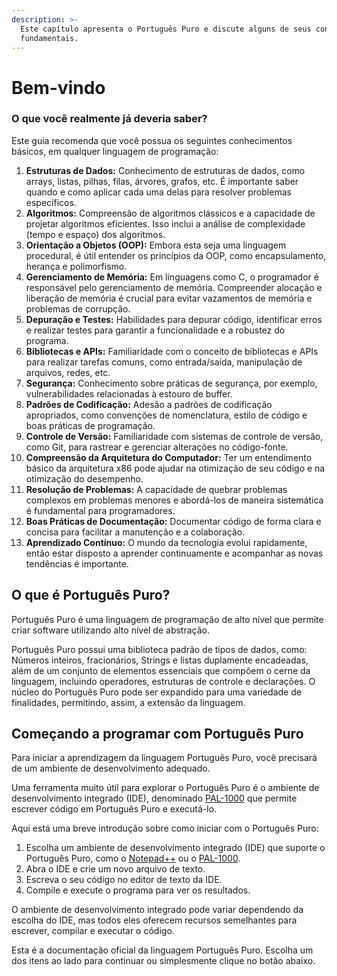 ```yaml
---
description: >-
  Este capítulo apresenta o Português Puro e discute alguns de seus conceitos
  fundamentais.
---
```


# Bem-vindo

### O que você realmente já deveria saber? <a href="#o_que_voce_realmente_ja_deveria_saber" id="o_que_voce_realmente_ja_deveria_saber"></a>

Este guia recomenda que você possua os seguintes conhecimentos básicos, em qualquer linguagem de programação:

1. **Estruturas de Dados:** Conhecimento de estruturas de dados, como arrays, listas, pilhas, filas, árvores, grafos, etc. É importante saber quando e como aplicar cada uma delas para resolver problemas específicos.
2. **Algoritmos:** Compreensão de algoritmos clássicos e a capacidade de projetar algoritmos eficientes. Isso inclui a análise de complexidade (tempo e espaço) dos algoritmos.
3. **Orientação a Objetos (OOP):** Embora esta seja uma linguagem procedural, é útil entender os princípios da OOP, como encapsulamento, herança e polimorfismo.
4. **Gerenciamento de Memória:** Em linguagens como C, o programador é responsável pelo gerenciamento de memória. Compreender alocação e liberação de memória é crucial para evitar vazamentos de memória e problemas de corrupção.
5. **Depuração e Testes:** Habilidades para depurar código, identificar erros e realizar testes para garantir a funcionalidade e a robustez do programa.
6. **Bibliotecas e APIs:** Familiaridade com o conceito de bibliotecas e APIs para realizar tarefas comuns, como entrada/saída, manipulação de arquivos, redes, etc.
7. **Segurança:** Conhecimento sobre práticas de segurança, por exemplo, vulnerabilidades relacionadas à estouro de buffer.
8. **Padrões de Codificação:** Adesão a padrões de codificação apropriados, como convenções de nomenclatura, estilo de código e boas práticas de programação.
9. **Controle de Versão:** Familiaridade com sistemas de controle de versão, como Git, para rastrear e gerenciar alterações no código-fonte.
10. **Compreensão da Arquitetura do Computador:** Ter um entendimento básico da arquitetura x86 pode ajudar na otimização de seu código e na otimização do desempenho.
11. **Resolução de Problemas:** A capacidade de quebrar problemas complexos em problemas menores e abordá-los de maneira sistemática é fundamental para programadores.
12. **Boas Práticas de Documentação:** Documentar código de forma clara e concisa para facilitar a manutenção e a colaboração.
13. **Aprendizado Contínuo:** O mundo da tecnologia evolui rapidamente, então estar disposto a aprender continuamente e acompanhar as novas tendências é importante.



## O que é Português Puro?

Português Puro é uma linguagem de programação de alto nível que permite criar software utilizando alto nível de abstração.

Português Puro possui uma biblioteca padrão de tipos de dados, como: Números inteiros, fracionários, Strings e listas duplamente encadeadas, além de um conjunto de elementos essenciais que compõem o cerne da linguagem, incluindo operadores, estruturas de controle e declarações. O núcleo do Português Puro pode ser expandido para uma variedade de finalidades, permitindo, assim, a extensão da linguagem.

## Começando a programar com Português Puro

Para iniciar a aprendizagem da linguagem Português Puro, você precisará de um ambiente de desenvolvimento adequado.&#x20;

Uma ferramenta muito útil para explorar o Português Puro é o ambiente de desenvolvimento integrado (IDE), denominado [PAL-1000](https://github.com/elenderg/PAL-1000) que permite escrever código em Português Puro e executá-lo.

Aqui está uma breve introdução sobre como iniciar com o Português Puro:

1. Escolha um ambiente de desenvolvimento integrado (IDE) que suporte o Português Puro, como o [Notepad++](https://notepad-plus-plus.org/downloads/) ou o [PAL-1000](https://github.com/elenderg/PAL-1000).
2. Abra o IDE e crie um novo arquivo de texto.
3. Escreva o seu código no editor de texto da IDE.
4. Compile e execute o programa para ver os resultados.

O ambiente de desenvolvimento integrado pode variar dependendo da escolha do IDE, mas todos eles oferecem recursos semelhantes para escrever, compilar e executar o código.

Esta é a documentação oficial da linguagem Português Puro. Escolha um dos itens ao lado para continuar ou simplesmente clique no botão abaixo.
